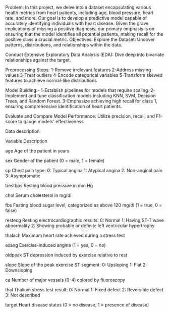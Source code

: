 Problem:
In this project, we delve into a dataset encapsulating various health metrics from heart patients, including age, blood pressure, heart rate, and more. Our goal is to develop a predictive model capable of accurately identifying individuals with heart disease. Given the grave implications of missing a positive diagnosis, our primary emphasis is on ensuring that the model identifies all potential patients, making recall for the positive class a crucial metric.
Objectives:
Explore the Dataset: Uncover patterns, distributions, and relationships within the data.

Conduct Extensive Exploratory Data Analysis (EDA): Dive deep into bivariate relationships against the target.

Preprocessing Steps:
1-Remove irrelevant features
2-Address missing values
3-Treat outliers
4-Encode categorical variables
5-Transform skewed features to achieve normal-like distributions

Model Building:-
1-Establish pipelines for models that require scaling.
2-Implement and tune classification models including KNN, SVM, Decision Trees, and Random Forest.
3-Emphasize achieving high recall for class 1, ensuring comprehensive identification of heart patients.

Evaluate and Compare Model Performance: Utilize precision, recall, and F1-score to gauge models' effectiveness.

Data description:

Variable	Description

age	Age of the patient in years

sex	Gender of the patient (0 = male, 1 = female)

cp	Chest pain type:
        0: Typical angina
        1: Atypical angina
        2: Non-anginal pain
        3: Asymptomatic

trestbps  Resting blood pressure in mm Hg

chol	  Serum cholesterol in mg/dl

fbs	Fasting blood sugar level, categorized as    above 120 mg/dl (1 = true, 0 = false)

restecg	Resting electrocardiographic results:
        0: Normal
        1: Having ST-T wave abnormality
        2: Showing probable or definite left ventricular hypertrophy

thalach	Maximum heart rate achieved during a stress test

exang	Exercise-induced angina (1 = yes, 0 = no)

oldpeak	ST depression induced by exercise relative to rest

slope	Slope of the peak exercise ST segment:
        0: Upsloping
        1: Flat
        2: Downsloping

ca	Number of major vessels (0-4) colored by fluoroscopy

thal	Thalium stress test result:
        0: Normal
        1: Fixed defect
        2: Reversible defect
        3: Not described

target	Heart disease status (0 = no disease, 1 = presence of disease)

